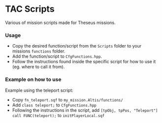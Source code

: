 # TAC Scripts

Various of mission scripts made for Theseus missions.

### Usage

- Copy the desired function/script from the `Scripts` folder to your missions `functions` folder.
- Add the function/script to `CfgFunctions.hpp`.
- Follow the instructions found inside the specific script for how to use it (eg. where to call it from).

### Example on how to use

Example using the teleport script:
- Copy `fn_teleport.sqf` to `my_mission.Altis/functions/`
- Add `class teleport;` to `CfgFunctions.hpp`
- Following the instructions in the script, add `[tpObj, tpPos, "Teleport"] call FUNC(teleport);` to `initPlayerLocal.sqf`
